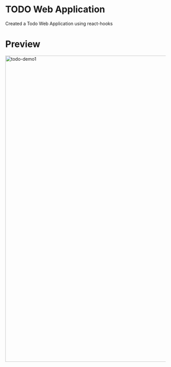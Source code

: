# TODO Web Application
  
  Created a Todo Web Application using react-hooks
  
 
# Preview 

<img width="960" alt="todo-demo1" src="https://user-images.githubusercontent.com/83816376/162510891-9c70e978-cb61-447d-9fc0-8350191589f8.png">
